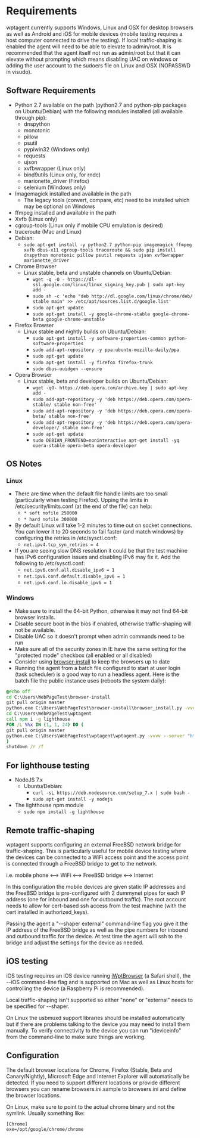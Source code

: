 # Requirements
wptagent currently supports Windows, Linux and OSX for desktop browsers as well as Android and iOS for mobile devices (mobile testing requires a host computer connected to drive the testing).  If local traffic-shaping is enabled the agent will need to be able to elevate to admin/root. It is recommended that the agent itself not run as admin/root but that it can elevate without prompting which means disabling UAC on windows or adding the user account to the sudoers file on Linux and OSX (NOPASSWD in visudo).

## Software Requirements
* Python 2.7 available on the path (python2.7 and  python-pip packages on Ubuntu/Debian) with the following modules installed (all available through pip):
    * dnspython
    * monotonic
    * pillow
    * psutil
    * pypiwin32 (Windows only)
    * requests
    * ujson
    * xvfbwrapper (Linux only)
    * bind9utils (Linux only, for rndc)
    * marionette_driver (Firefox)
    * selenium (Windows only)
* Imagemagick installed and available in the path
    * The legacy tools (convert, compare, etc) need to be installed which may be optional on Windows
* ffmpeg installed and available in the path
* Xvfb (Linux only)
* cgroup-tools (Linux only if mobile CPU emulation is desired)
* traceroute (Mac and Linux)
* Debian:
    * ```sudo apt-get install -y python2.7 python-pip imagemagick ffmpeg xvfb dbus-x11 cgroup-tools traceroute && sudo pip install dnspython monotonic pillow psutil requests ujson xvfbwrapper marionette_driver```
* Chrome Browser
    * Linux stable, beta and unstable channels on Ubuntu/Debian:
        * ```wget -q -O - https://dl-ssl.google.com/linux/linux_signing_key.pub | sudo apt-key add -```
        * ```sudo sh -c 'echo "deb http://dl.google.com/linux/chrome/deb/ stable main" >> /etc/apt/sources.list.d/google.list'```
        * ```sudo apt-get update```
        * ```sudo apt-get install -y google-chrome-stable google-chrome-beta google-chrome-unstable```
* Firefox Browser
    * Linux stable and nightly builds on Ubuntu/Debian:
        * ```sudo apt-get install -y software-properties-common python-software-properties```
        * ```sudo add-apt-repository -y ppa:ubuntu-mozilla-daily/ppa```
        * ```sudo apt-get update```
        * ```sudo apt-get install -y firefox firefox-trunk```
        * ```sudo dbus-uuidgen --ensure```
* Opera Browser
    * Linux stable, beta and developer builds on Ubuntu/Debian:
        * ```wget -qO- https://deb.opera.com/archive.key | sudo apt-key add -```
        * ```sudo add-apt-repository -y 'deb https://deb.opera.com/opera-stable/ stable non-free'```
        * ```sudo add-apt-repository -y 'deb https://deb.opera.com/opera-beta/ stable non-free'```
        * ```sudo add-apt-repository -y 'deb https://deb.opera.com/opera-developer/ stable non-free'```
        * ```sudo apt-get update```
        * ```sudo DEBIAN_FRONTEND=noninteractive apt-get install -yq opera-stable opera-beta opera-developer```

## OS Notes
### Linux
* There are time when the default file handle limits are too small (particularly when testing Firefox).  Upping the limits in /etc/security/limits.conf (at the end of the file) can help:
    * ```* soft nofile 250000```
    * ```* hard nofile 300000```
* By default Linux will take 1-2 minutes to time out on socket connections.  You can lower it to 20 seconds to fail faster (and match windows) by configuring the retries in /etc/sysctl.conf:
    * ```net.ipv4.tcp_syn_retries = 4```
* If you are seeing slow DNS resolution it could be that the test machine has IPv6 configuration issues and disabling IPv6 may fix it.  Add the following to /etc/sysctl.conf:
    * ```net.ipv6.conf.all.disable_ipv6 = 1```
    * ```net.ipv6.conf.default.disable_ipv6 = 1```
    * ```net.ipv6.conf.lo.disable_ipv6 = 1```

### Windows
* Make sure to install the 64-bit Python, otherwise it may not find 64-bit browser installs.
* Disable secure boot in the bios if enabled, otherwise traffic-shaping will not be available.
* Disable UAC so it doesn't prompt when admin commands need to be run
* Make sure all of the security zones in IE have the same setting for the "protected mode" checkbox (all enabled or all disabled)
* Consider using [browser-install](https://github.com/WPO-Foundation/browser-install) to keep the browsers up to date
* Running the agent from a batch file configured to start at user login (task scheduler) is a good way to run a headless agent.  Here is the batch file the public instance uses (reboots the system daily):
```bat
@echo off
cd C:\Users\WebPageTest\browser-install
git pull origin master
python.exe C:\Users\WebPageTest\browser-install\browser_install.py -vvvv --all
cd C:\Users\WebPageTest\wptagent
call npm i -g lighthouse
FOR /L %%x IN (1, 1, 24) DO (
git pull origin master
python.exe C:\Users\WebPageTest\wptagent\wptagent.py -vvvv --server "http://www.example.com/work/" --location Location_ID --key Location_key --exit 60
)
shutdown /r /f
```

## For lighthouse testing
* NodeJS 7.x
    * Ubuntu/Debian:
        * ```curl -sL https://deb.nodesource.com/setup_7.x | sudo bash -```
        * ```sudo apt-get install -y nodejs```
* The lighthouse npm module
    * ```sudo npm install -g lighthouse```

## Remote traffic-shaping
wptagent supports configuring an external FreeBSD network bridge for traffic-shaping.  This is particularly useful for mobile device testing where the devices can be connected to a WiFi access point and the access point is connected through a FreeBSD bridge to get to the network.

i.e. mobile phone <--> WiFi <--> FreeBSD bridge <--> Internet

In this configuration the mobile devices are given static IP addresses and the FreeBSD bridge is pre-configured with 2 dummynet pipes for each IP address (one for inbound and one for outbound traffic).  The root account needs to allow for cert-based ssh access from the test machine (with the cert installed in authorized_keys).

Passing the agent a "--shaper external" command-line flag you give it the IP address of the FreeBSD bridge as well as the pipe numbers for inbound and outbound traffic for the device.  At test time the agent will ssh to the bridge and adjust the settings for the device as needed.

## iOS testing
iOS testing requires an iOS device running [iWptBrowser](https://github.com/WPO-Foundation/iWptBrowser/blob/master/docs/walkthrough.md) (a Safari shell), the --iOS command-line flag and is supported on Mac as well as Linux hosts for controlling the device (a Raspberry Pi is recommended).

Local traffic-shaping isn't supported so either "none" or "external" needs to be specified for --shaper.

On Linux the usbmuxd support libraries should be installed automatically but if there are problems talking to the device you may need to install them manually.  To verify connectivity to the device you can run "ideviceinfo" from the command-line to make sure things are working.

## Configuration
The default browser locations for Chrome, Firefox (Stable, Beta and Canary/Nightly), Microsoft Edge and Internet Explorer will automatically be detected.  If you need to support different locations or provide different browsers you can rename browsers.ini.sample to browsers.ini and define the browser locations.

On Linux, make sure to point to the actual chrome binary and not the symlink.  Usually something like:
```
[Chrome]
exe=/opt/google/chrome/chrome
```